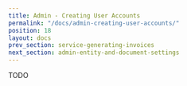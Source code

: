 ```yaml
---
title: Admin - Creating User Accounts
permalink: "/docs/admin-creating-user-accounts/"
position: 18
layout: docs
prev_section: service-generating-invoices
next_section: admin-entity-and-document-settings
---
```


TODO
